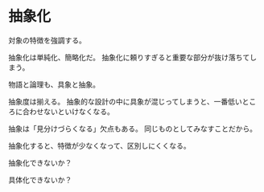 # 抽象化

対象の特徴を強調する。

抽象化は単純化、簡略化だ。
抽象化に頼りすぎると重要な部分が抜け落ちてしまう。

物語と論理も、具象と抽象。

抽象度は揃える。
抽象的な設計の中に具象が混じってしまうと、一番低いところに合わせないといけなくなる。

抽象は「見分けづらくなる」欠点もある。
同じものとしてみなすことだから。

抽象化すると、特徴が少なくなって、区別しにくくなる。

抽象化できないか？

具体化できないか？
